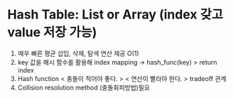 # Hash Table: List or Array (index 갖고 value 저장 가능)
1. 매우 빠른 평균 삽입, 삭제, 탐색 연산 제공 O(1)
2. key 값을 해시 함수를 활용해 index mapping -> hash_func(key) > return index
3. Hash function < 충돌이 적어야 좋다. > < 연산이 빨라야 한다. > tradeoff 관계
4. Collision resolution method (충돌회피방법)필요
